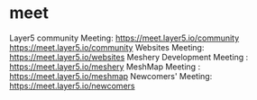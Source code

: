 # meet
Layer5 community Meeting: https://meet.layer5.io/community https://meet.layer5.io/community
Websites Meeting: https://meet.layer5.io/websites
Meshery Development Meeting	: https://meet.layer5.io/meshery
MeshMap Meeting	: https://meet.layer5.io/meshmap
Newcomers' Meeting: https://meet.layer5.io/newcomers
